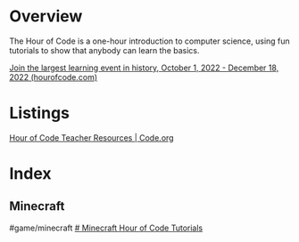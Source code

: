 
# Overview

The Hour of Code is a one-hour introduction to computer science, using fun tutorials to show that anybody can learn the basics.

[Join the largest learning event in history, October 1, 2022 - December 18, 2022 (hourofcode.com)](https://hourofcode.com/nz)


# Listings


[Hour of Code Teacher Resources | Code.org](https://code.org/hourofcode/overview)




# Index


## Minecraft
#game/minecraft 
[# Minecraft Hour of Code Tutorials](https://code.org/minecraft)



